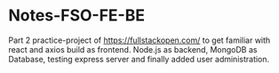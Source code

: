 # Notes-FSO-FE-BE
Part 2 practice-project of https://fullstackopen.com/ to get familiar with react and axios build as frontend. Node.js as backend, MongoDB as Database, testing express server and finally added user administration.
